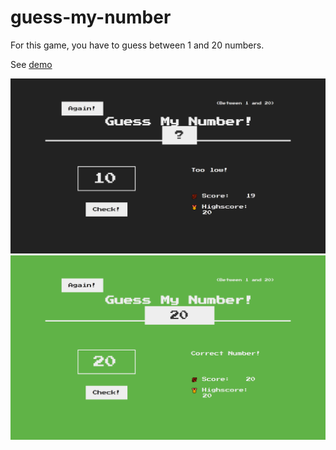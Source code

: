 # guess-my-number
For this game, you have to guess between 1 and 20 numbers.

See [demo](https://shakiba-vakili.github.io/guess-my-number/)

<img src='01.png'>
<img src='02.png'>
